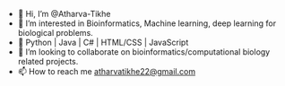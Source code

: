 - 👋 Hi, I’m @Atharva-Tikhe
- 👀 I’m interested in Bioinformatics, Machine learning, deep learning for biological problems.
- 🌱 Python | Java | C# | HTML/CSS | JavaScript
- 💞️ I’m looking to collaborate on bioinformatics/computational biology related projects.
- 📫 How to reach me atharvatikhe22@gmail.com

<!---
Atharva-Tikhe/Atharva-Tikhe is a ✨ special ✨ repository because its `README.md` (this file) appears on your GitHub profile.
You can click the Preview link to take a look at your changes.
--->
